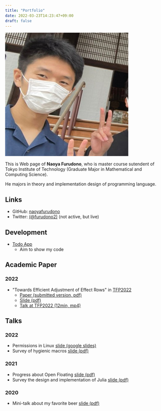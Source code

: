 ```yaml
---
title: "Portfolio"
date: 2022-03-23T14:23:47+09:00
draft: false
---
```


![Picture of Naoya Furudono](face.jpg)

This is Web page of **Naoya Furudono**, who is master course sutendent of Tokyo Institute of Technology (Graduate Major in Mathematical and Computing Science).

He majors in theory and implementation design of programming language.

## Links

- GitHub: [naoyafurudono](https://github.com/naoyafurudono)
- Twitter: [(@furudono2)](https://twitter.com/furudono2) (not active, but live)
<!-- - AtCoder: [(donofuru)](https://atcoder.jp/users/donofuru) (not active) -->

## Development

- [Todo App](https://github.com/naoyafurudono/todo-app)
  - Aim to show my code

## Academic Paper

### 2022

- "Towards Efficient Adjustment of Effect Rows" in [TFP2022](https://trendsfp.github.io/)
  - [Paper (submitted version, pdf)](https://drive.google.com/file/d/1mhK0yj5fJymBQ6vv1a3UOrO33CmhvFuv/view?usp=sharing)
  - [Slide (pdf)](https://drive.google.com/file/d/1oYLtxE0b1AIBbkcotf_YyPST0yLdvbNl/view?usp=sharing)
  - [Talk at TFP2022 (12min, mp4)](https://drive.google.com/file/d/14EBEGQYZDNIGADXyRU7XTsbgUE4XqO1x/view?usp=sharing)

## Talks

### 2022

- Permissions in Linux [slide (google slides)](https://docs.google.com/presentation/d/18kkR9ew1Si_7SMuMgkct1drntBZZ1YPYcVi9B0lpLCE/edit?usp=sharing)
- Survey of hygienic macros [slide (pdf)](https://drive.google.com/file/d/1vVI1i__JJH4EPJcx8xZ2gNUR_0wCJ1-p/view?usp=sharing)

### 2021

- Progress about Open Floating [slide (pdf)](https://drive.google.com/file/d/18c3KE5okeMYFjsdfAhn6cKDSnSjVWmOL/view?usp=sharing)
- Survey the design and implementation of Julia [slide (pdf)](https://drive.google.com/file/d/1_83rr9ee3PZZnUjZNtvLwzI-lM5f4qPE/view?usp=sharing)

### 2020

- Mini-talk about my favorite beer [slide (pdf)](https://drive.google.com/file/d/1kbLvc6hkLwbiL7ouyT-tigIMFOEXoLq4/view?usp=sharing)

